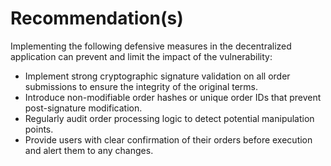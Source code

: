 # Recommendation(s)

Implementing the following defensive measures in the decentralized application can prevent and limit the impact of the vulnerability:

- Implement strong cryptographic signature validation on all order submissions to ensure the integrity of the original terms.
- Introduce non-modifiable order hashes or unique order IDs that prevent post-signature modification.
- Regularly audit order processing logic to detect potential manipulation points.
- Provide users with clear confirmation of their orders before execution and alert them to any changes.
